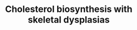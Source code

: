 ---
annotations:
- type: Pathway Ontology
  value: cholesterol biosynthetic pathway
- type: Pathway Ontology
  value: disease pathway
- type: Disease Ontology
  value: genetic disease
authors:
- Rlee
- Egonw
- Khanspers
- DeSl
- Fehrhart
- Eweitz
communities:
- SkeletalDysplasia
- RareDiseases
description: 'Issue: Unable to find 4,4,14-alpha-trimethylcholesta-8(9)-en-3beta-ol
  from metabolite databases.  Taken from Radiographic features of the skeleton in
  disorders of post-squalene cholesterol biosynthesis by Rossi M, Hall CM, Bouvier
  R, Collardeau-Frachon S, Le Breton F, Bucourt M, Cordier MP, Vianey-Saban C, Parenti
  G, Andria G, Le Merrer M, Edery P, Offiah AC [https://www.ncbi.nlm.nih.gov/pubmed/25646736].  Linked
  with a dotted arrow to the GeneProduct nodes are diseases caused by mutation in
  the respective gene.'
last-edited: 2021-05-22
organisms:
- Homo sapiens
redirect_from:
- /index.php/Pathway:WP4804
- /instance/WP4804
schema-jsonld:
- '@context': https://schema.org/
  '@id': https://wikipathways.github.io/pathways/WP4804.html
  '@type': Dataset
  creator:
    '@type': Organization
    name: WikiPathways
  description: 'Issue: Unable to find 4,4,14-alpha-trimethylcholesta-8(9)-en-3beta-ol
    from metabolite databases.  Taken from Radiographic features of the skeleton in
    disorders of post-squalene cholesterol biosynthesis by Rossi M, Hall CM, Bouvier
    R, Collardeau-Frachon S, Le Breton F, Bucourt M, Cordier MP, Vianey-Saban C, Parenti
    G, Andria G, Le Merrer M, Edery P, Offiah AC [https://www.ncbi.nlm.nih.gov/pubmed/25646736].  Linked
    with a dotted arrow to the GeneProduct nodes are diseases caused by mutation in
    the respective gene.'
  keywords:
  - 4,4-dimethyl-5alpha-cholest-8-en-3beta-ol
  - CYP51A1
  - DHCR7
  - 7-Dehydrodesmosterol
  - 14-Demethyllanosterol
  - (3beta,5alpha)-cholesta-7,24-dien-3-ol
  - NSDHL
  - Lathosterol
  - 4,4-dimethyl-5alpha-cholesta-8,14,24-trien-3beta-ol
  - Desmosterol
  - 7-Dehydrocholesterol
  - 8-Dehydrocholesterol
  - SC5D
  - vitamin Ds
  - Zymosterol
  - EBP
  - Metabolite
  - (5alpha)-cholest-8-en-3beta-ol
  - Lanosterol
  - LBR
  - Cholesterol
  - 4,4-Dimethylcholesta-8(9),14-dien-3beta-ol
  - DHCR24
  license: CC0
  name: Cholesterol biosynthesis with skeletal dysplasias
seo: CreativeWork
title: Cholesterol biosynthesis with skeletal dysplasias
wpid: WP4804
---